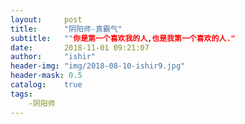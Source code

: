 ```yaml
---
layout:     post
title:      "阴阳师-真霸气"
subtitle:   ""你是第一个喜欢我的人,也是我第一个喜欢的人."
date:       2018-11-01 09:21:07
author:     "ishir"
header-img: "img/2018-08-10-ishir9.jpg"
header-mask: 0.5
catalog:    true
tags:
    -阴阳师
---
```

**<font size="5">  </font>**
<!--上标:º ¹ ² ³ ⁴⁵ ⁶ ⁷ ⁸ ⁹ ⁺ ⁻ ⁼ ⁽ ⁾ ⁿ ′ ½下标:₀ ₁ ₂ ₃ ₄ ₅ ₆ ₇ ₈ ₉ ₊ ₋ ₌ ₍ ₎
[<font size="2" color="#006666">包级函数</font>](#package)<p id = "package"></p>-->

## 

